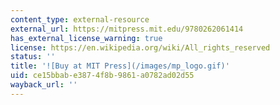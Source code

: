 ```yaml
---
content_type: external-resource
external_url: https://mitpress.mit.edu/9780262061414
has_external_license_warning: true
license: https://en.wikipedia.org/wiki/All_rights_reserved
status: ''
title: '![Buy at MIT Press](/images/mp_logo.gif)'
uid: ce15bbab-e387-4f8b-9861-a0782ad02d55
wayback_url: ''
---
```

